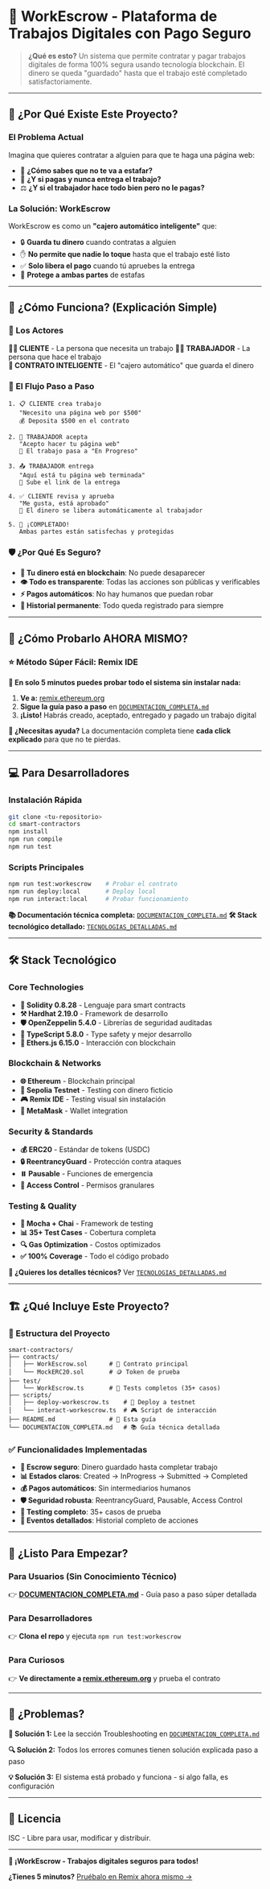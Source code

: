 # 🎯 WorkEscrow - Plataforma de Trabajos Digitales con Pago Seguro

> **¿Qué es esto?** Un sistema que permite contratar y pagar trabajos digitales de forma 100% segura usando tecnología blockchain. El dinero se queda "guardado" hasta que el trabajo esté completado satisfactoriamente.

---

## 🌟 ¿Por Qué Existe Este Proyecto?

### El Problema Actual
Imagina que quieres contratar a alguien para que te haga una página web:
- 🤔 **¿Cómo sabes que no te va a estafar?**
- 💸 **¿Y si pagas y nunca entrega el trabajo?**
- ⚖️ **¿Y si el trabajador hace todo bien pero no le pagas?**

### La Solución: WorkEscrow
WorkEscrow es como un **"cajero automático inteligente"** que:
- 🔒 **Guarda tu dinero** cuando contratas a alguien
- ✋ **No permite que nadie lo toque** hasta que el trabajo esté listo
- ✅ **Solo libera el pago** cuando tú apruebes la entrega
- 🚫 **Protege a ambas partes** de estafas

---

## 📱 ¿Cómo Funciona? (Explicación Simple)

### 👥 Los Actores

**🙋‍♂️ CLIENTE** - La persona que necesita un trabajo
**👨‍💻 TRABAJADOR** - La persona que hace el trabajo  
**🤖 CONTRATO INTELIGENTE** - El "cajero automático" que guarda el dinero

### 🔄 El Flujo Paso a Paso

```
1. 📋 CLIENTE crea trabajo
   "Necesito una página web por $500"
   💰 Deposita $500 en el contrato

2. 🤝 TRABAJADOR acepta
   "Acepto hacer tu página web"
   📝 El trabajo pasa a "En Progreso"

3. 📤 TRABAJADOR entrega
   "Aquí está tu página web terminada"
   🔗 Sube el link de la entrega

4. ✅ CLIENTE revisa y aprueba
   "Me gusta, está aprobado"
   💸 El dinero se libera automáticamente al trabajador

5. 🎉 ¡COMPLETADO!
   Ambas partes están satisfechas y protegidas
```

### 🛡️ ¿Por Qué Es Seguro?

- **🔐 Tu dinero está en blockchain**: No puede desaparecer
- **👁️ Todo es transparente**: Todas las acciones son públicas y verificables
- **⚡ Pagos automáticos**: No hay humanos que puedan robar
- **📝 Historial permanente**: Todo queda registrado para siempre

---

## 🚀 ¿Cómo Probarlo AHORA MISMO?

### ⭐ Método Súper Fácil: Remix IDE

**🎯 En solo 5 minutos puedes probar todo el sistema sin instalar nada:**

1. **Ve a:** [remix.ethereum.org](https://remix.ethereum.org)
2. **Sigue la guía paso a paso** en [`DOCUMENTACION_COMPLETA.md`](./DOCUMENTACION_COMPLETA.md)
3. **¡Listo!** Habrás creado, aceptado, entregado y pagado un trabajo digital

**📖 ¿Necesitas ayuda?** La documentación completa tiene **cada click explicado** para que no te pierdas.

---

## 💻 Para Desarrolladores

### Instalación Rápida

```bash
git clone <tu-repositorio>
cd smart-contractors
npm install
npm run compile
npm run test
```

### Scripts Principales

```bash
npm run test:workescrow    # Probar el contrato
npm run deploy:local       # Deploy local 
npm run interact:local     # Probar funcionamiento
```

**📚 Documentación técnica completa:** [`DOCUMENTACION_COMPLETA.md`](./DOCUMENTACION_COMPLETA.md)
**🛠️ Stack tecnológico detallado:** [`TECNOLOGIAS_DETALLADAS.md`](./TECNOLOGIAS_DETALLADAS.md)

---

## 🛠️ Stack Tecnológico

### **Core Technologies**
- **🔷 Solidity 0.8.28** - Lenguaje para smart contracts
- **⚒️ Hardhat 2.19.0** - Framework de desarrollo
- **🛡️ OpenZeppelin 5.4.0** - Librerías de seguridad auditadas
- **📘 TypeScript 5.8.0** - Type safety y mejor desarrollo
- **🔗 Ethers.js 6.15.0** - Interacción con blockchain

### **Blockchain & Networks**
- **🌐 Ethereum** - Blockchain principal
- **🧪 Sepolia Testnet** - Testing con dinero ficticio
- **🎮 Remix IDE** - Testing visual sin instalación
- **🦊 MetaMask** - Wallet integration

### **Security & Standards**
- **💰 ERC20** - Estándar de tokens (USDC)
- **🔒 ReentrancyGuard** - Protección contra ataques
- **⏸️ Pausable** - Funciones de emergencia
- **👑 Access Control** - Permisos granulares

### **Testing & Quality**
- **🧪 Mocha + Chai** - Framework de testing
- **📊 35+ Test Cases** - Cobertura completa
- **🔍 Gas Optimization** - Costos optimizados
- **✅ 100% Coverage** - Todo el código probado

**🔧 ¿Quieres los detalles técnicos?** Ver [`TECNOLOGIAS_DETALLADAS.md`](./TECNOLOGIAS_DETALLADAS.md)

---

## 🏗️ ¿Qué Incluye Este Proyecto?

### 📁 Estructura del Proyecto

```
smart-contractors/
├── contracts/
│   ├── WorkEscrow.sol      # 🎯 Contrato principal
│   └── MockERC20.sol       # 🪙 Token de prueba
├── test/
│   └── WorkEscrow.ts       # 🧪 Tests completos (35+ casos)
├── scripts/
│   ├── deploy-workescrow.ts    # 🚀 Deploy a testnet
│   └── interact-workescrow.ts  # 🎮 Script de interacción
├── README.md               # 📖 Esta guía
└── DOCUMENTACION_COMPLETA.md   # 📚 Guía técnica detallada
```

### ✅ Funcionalidades Implementadas

- **🔐 Escrow seguro**: Dinero guardado hasta completar trabajo
- **📊 Estados claros**: Created → InProgress → Submitted → Completed
- **💰 Pagos automáticos**: Sin intermediarios humanos
- **🛡️ Seguridad robusta**: ReentrancyGuard, Pausable, Access Control
- **🎯 Testing completo**: 35+ casos de prueba
- **📝 Eventos detallados**: Historial completo de acciones

---

## 🎉 ¿Listo Para Empezar?

### Para Usuarios (Sin Conocimiento Técnico)
👉 **[DOCUMENTACION_COMPLETA.md](./DOCUMENTACION_COMPLETA.md)** - Guía paso a paso súper detallada

### Para Desarrolladores  
👉 **Clona el repo** y ejecuta `npm run test:workescrow`

### Para Curiosos
👉 **Ve directamente a [remix.ethereum.org](https://remix.ethereum.org)** y prueba el contrato

---

## 🚨 ¿Problemas?

**📖 Solución 1:** Lee la sección Troubleshooting en [`DOCUMENTACION_COMPLETA.md`](./DOCUMENTACION_COMPLETA.md)

**🔍 Solución 2:** Todos los errores comunes tienen solución explicada paso a paso

**💡 Solución 3:** El sistema está probado y funciona - si algo falla, es configuración

---

## 📄 Licencia

ISC - Libre para usar, modificar y distribuir.

---

**🚀 ¡WorkEscrow - Trabajos digitales seguros para todos!**

**¿Tienes 5 minutos?** [Pruébalo en Remix ahora mismo →](https://remix.ethereum.org)